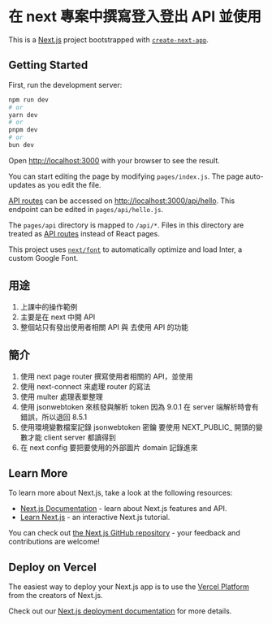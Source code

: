 # 在 next 專案中撰寫登入登出 API 並使用
This is a [Next.js](https://nextjs.org/) project bootstrapped with [`create-next-app`](https://github.com/vercel/next.js/tree/canary/packages/create-next-app).

## Getting Started

First, run the development server:

```bash
npm run dev
# or
yarn dev
# or
pnpm dev
# or
bun dev
```

Open [http://localhost:3000](http://localhost:3000) with your browser to see the result.

You can start editing the page by modifying `pages/index.js`. The page auto-updates as you edit the file.

[API routes](https://nextjs.org/docs/api-routes/introduction) can be accessed on [http://localhost:3000/api/hello](http://localhost:3000/api/hello). This endpoint can be edited in `pages/api/hello.js`.

The `pages/api` directory is mapped to `/api/*`. Files in this directory are treated as [API routes](https://nextjs.org/docs/api-routes/introduction) instead of React pages.

This project uses [`next/font`](https://nextjs.org/docs/basic-features/font-optimization) to automatically optimize and load Inter, a custom Google Font.

## 用途
1. 上課中的操作範例
2. 主要是在 next 中開 API
3. 整個站只有發出使用者相關 API 與 去使用 API 的功能

## 簡介
1. 使用 next page router 撰寫使用者相關的 API，並使用
2. 使用 next-connect 來處理 router 的寫法
3. 使用 multer 處理表單整理
4. 使用 jsonwebtoken 來核發與解析 token
  因為 9.0.1 在 server 端解析時會有錯誤，所以退回 8.5.1
5. 使用環境變數檔案記錄 jsonwebtoken 密鑰
  要使用 NEXT_PUBLIC_ 開頭的變數才能 client server 都讀得到
6. 在 next config 要把要使用的外部圖片 domain 記錄進來


## Learn More

To learn more about Next.js, take a look at the following resources:

- [Next.js Documentation](https://nextjs.org/docs) - learn about Next.js features and API.
- [Learn Next.js](https://nextjs.org/learn) - an interactive Next.js tutorial.

You can check out [the Next.js GitHub repository](https://github.com/vercel/next.js/) - your feedback and contributions are welcome!

## Deploy on Vercel

The easiest way to deploy your Next.js app is to use the [Vercel Platform](https://vercel.com/new?utm_medium=default-template&filter=next.js&utm_source=create-next-app&utm_campaign=create-next-app-readme) from the creators of Next.js.

Check out our [Next.js deployment documentation](https://nextjs.org/docs/deployment) for more details.
